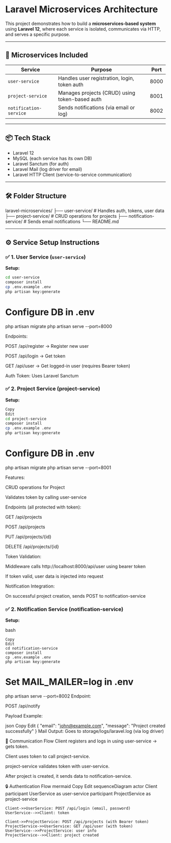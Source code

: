 # Laravel Microservices Architecture

This project demonstrates how to build a **microservices-based system** using **Laravel 12**, where each service is isolated, communicates via HTTP, and serves a specific purpose.

---

## 🧩 Microservices Included

| Service             | Purpose                                  | Port     |
|---------------------|-------------------------------------------|----------|
| `user-service`      | Handles user registration, login, token auth | 8000     |
| `project-service`   | Manages projects (CRUD) using token-based auth | 8001     |
| `notification-service` | Sends notifications (via email or log)     | 8002     |

---

## 📦 Tech Stack

- Laravel 12
- MySQL (each service has its own DB)
- Laravel Sanctum (for auth)
- Laravel Mail (log driver for email)
- Laravel HTTP Client (service-to-service communication)

---

## 🛠 Folder Structure
laravel-microservices/
├── user-service/ # Handles auth, tokens, user data
├── project-service/ # CRUD operations for projects
├── notification-service/ # Sends email notifications
└── README.md


---

## ⚙️ Service Setup Instructions

### ✅ 1. User Service (`user-service`)

**Setup:**
```bash
cd user-service
composer install
cp .env.example .env
php artisan key:generate

```
# Configure DB in .env

php artisan migrate
php artisan serve --port=8000

Endpoints:

POST /api/register → Register new user

POST /api/login → Get token

GET /api/user → Get logged-in user (requires Bearer token)

Auth Token: Uses Laravel Sanctum

### ✅ 2. Project Service (project-service)

**Setup:**
 ```bash
Copy
Edit
cd project-service
composer install
cp .env.example .env
php artisan key:generate

```
# Configure DB in .env
php artisan migrate
php artisan serve --port=8001

Features:

CRUD operations for Project

Validates token by calling user-service

Endpoints (all protected with token):

GET /api/projects

POST /api/projects

PUT /api/projects/{id}

DELETE /api/projects/{id}

Token Validation:

Middleware calls http://localhost:8000/api/user using bearer token

If token valid, user data is injected into request

Notification Integration:

On successful project creation, sends POST to notification-service

### ✅ 2. Notification Service (notification-service)

**Setup:**

bash
```
Copy
Edit
cd notification-service
composer install
cp .env.example .env
php artisan key:generate
```
# Set MAIL_MAILER=log in .env
php artisan serve --port=8002
Endpoint:

POST /api/notify

Payload Example:

json
Copy
Edit
{
  "email": "john@example.com",
  "message": "Project created successfully"
}
Mail Output: Goes to storage/logs/laravel.log (via log driver)

🔄 Communication Flow
Client registers and logs in using user-service → gets token.

Client uses token to call project-service.

project-service validates token with user-service.

After project is created, it sends data to notification-service.

🔒 Authentication Flow
mermaid
Copy
Edit
sequenceDiagram
    actor Client
    participant UserService as user-service
    participant ProjectService as project-service

    Client->>UserService: POST /api/login (email, password)
    UserService-->>Client: token

    Client->>ProjectService: POST /api/projects (with Bearer token)
    ProjectService->>UserService: GET /api/user (with token)
    UserService-->>ProjectService: user info
    ProjectService-->>Client: project created


